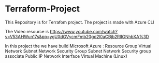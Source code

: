 # Terraform-Project
This Repository is for Terrafom project. The project is made with Azure CLI 

The Video resource is 
https://www.youtube.com/watch?v=V53AHWun17s&pp=ygUXdGVycmFmb20gd2l0aCBjb2RlIGNhbXA%3D

In this project the we have build Microsoft Azure :
Resource Group
Virtual Network
Subnet
Network Security Group
Subnet Network Security group associate
Public IP
Network Interface
Virtual Machine (Linux)